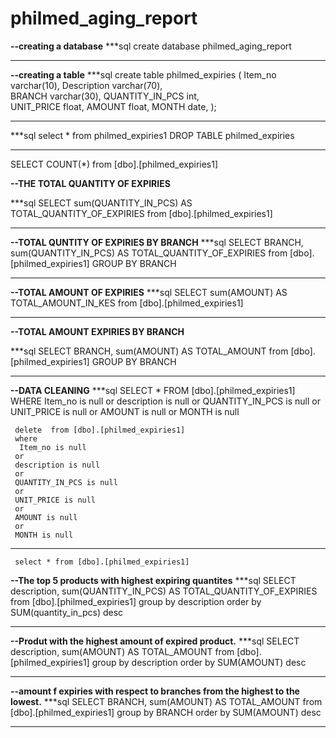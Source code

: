 # philmed_aging_report
**--creating a database**
***sql
create database philmed_aging_report
***

**--creating a table**
***sql 
create table philmed_expiries
 (
 Item_no varchar(10),
 Description varchar(70),	
 BRANCH varchar(30),
 QUANTITY_IN_PCS int,	
 UNIT_PRICE float,
 AMOUNT float,
 MONTH date,
);
***

***sql
select * from philmed_expiries1
DROP TABLE philmed_expiries
***

SELECT COUNT(*) from
[dbo].[philmed_expiries1]

**--THE TOTAL QUANTITY OF EXPIRIES** 

***sql
SELECT sum(QUANTITY_IN_PCS) AS TOTAL_QUANTITY_OF_EXPIRIES
from [dbo].[philmed_expiries1] 
***

**--TOTAL QUNTITY OF EXPIRIES BY BRANCH**
***sql
SELECT BRANCH,
sum(QUANTITY_IN_PCS) AS TOTAL_QUANTITY_OF_EXPIRIES
from [dbo].[philmed_expiries1] 
GROUP BY BRANCH
***

**--TOTAL AMOUNT OF EXPIRIES**
***sql
SELECT sum(AMOUNT) AS TOTAL_AMOUNT_IN_KES
from [dbo].[philmed_expiries1] 
***

**--TOTAL AMOUNT EXPIRIES BY BRANCH**

***sql
SELECT BRANCH,
sum(AMOUNT) AS TOTAL_AMOUNT
from [dbo].[philmed_expiries1] 
GROUP BY BRANCH
***

**--DATA CLEANING**
***sql
SELECT * FROM [dbo].[philmed_expiries1]
WHERE  Item_no is null
     or 
	 description is null
	 or 
	 QUANTITY_IN_PCS is null
	 or 
	 UNIT_PRICE is null
	 or 
	 AMOUNT is null
	 or 
	 MONTH is null

	 delete  from [dbo].[philmed_expiries1]
	 where
	  Item_no is null
     or 
	 description is null
	 or 
	 QUANTITY_IN_PCS is null
	 or 
	 UNIT_PRICE is null
	 or 
	 AMOUNT is null
	 or 
	 MONTH is null
  ***

	 select * from [dbo].[philmed_expiries1]

**--The top 5 products with highest expiring quantites**
	***sql
 SELECT description,
	 sum(QUANTITY_IN_PCS) AS TOTAL_QUANTITY_OF_EXPIRIES
from [dbo].[philmed_expiries1] 
group by description
order by SUM(quantity_in_pcs) desc
***

**--Produt with the highest amount of expired product.**
***sql
 SELECT description,
	 sum(AMOUNT) AS TOTAL_AMOUNT
from [dbo].[philmed_expiries1] 
group by description
order by SUM(AMOUNT) desc
***

**--amount f expiries with respect to branches from the highest to the lowest.**
	***sql
 SELECT BRANCH,
	 sum(AMOUNT) AS TOTAL_AMOUNT
from [dbo].[philmed_expiries1] 
group by BRANCH
order by SUM(AMOUNT) desc
***
